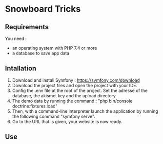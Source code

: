 # Snowboard Tricks

## Requirements

You need :
- an operating system with PHP 7.4 or more
- a database to save app data

## Intallation

1. Download and install Symfony : https://symfony.com/download
2. Download the project files and open the project with your IDE.
3. Config the .env file at the root of the project. Set the adresse of the database, the akismet key and the upload directory.
4. The demo data by running the command : "php bin/console doctrine:fixtures:load"
5. Then, with a command-line interpreter launch the application by running the following command "symfony serve".
6. Go to the URL that is given, your website is now ready.

## Use
